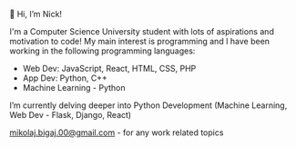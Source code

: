 👋 Hi, I’m Nick!

I'm a Computer Science University student with lots of aspirations and motivation to code!
My main interest is programming and I have been working in the following programming languages:
- Web Dev: JavaScript, React, HTML, CSS, PHP
- App Dev: Python, C++
- Machine Learning - Python

I’m currently delving deeper into Python Development (Machine Learning, Web Dev - Flask, Django, React)

mikolaj.bigaj.00@gmail.com - for any work related topics

<!---
MBigaj/MBigaj is a ✨ special ✨ repository because its `README.md` (this file) appears on your GitHub profile.
You can click the Preview link to take a look at your changes.
--->
